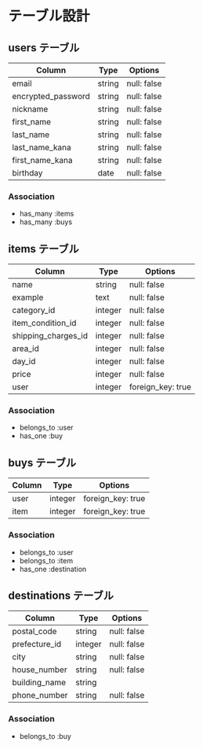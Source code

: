 # テーブル設計

## users テーブル

|  Column            |  Type   |  Options         |
| ------------------ | ------- | ---------------- |
| email              | string  |   null: false    | 
| encrypted_password | string  |   null: false    |
| nickname           | string  |   null: false    |
| first_name         | string  |   null: false    |
| last_name          | string  |   null: false    |
| last_name_kana     | string  |   null: false    |
| first_name_kana    | string  |   null: false    |
| birthday           |  date   |   null: false    |

### Association
- has_many :items
- has_many :buys

## items テーブル

|  Column             |  Type      |  Options            |
| ------------------- | ---------- | ------------------- |
| name                | string     |   null: false       |  
| example             | text       |   null: false       |
| category_id         | integer    |   null: false       |
| item_condition_id   | integer    |   null: false       |
| shipping_charges_id | integer    |   null: false       |
| area_id             | integer    |   null: false       |
| day_id              | integer    |   null: false       |
| price               | integer    |   null: false       |
| user                | integer    |  foreign_key: true  |

### Association
- belongs_to :user
- has_one :buy

## buys テーブル

|  Column     |  Type           |  Options           |
| ----------- | --------------- | ------------------ |
| user        | integer         |  foreign_key: true |
| item        | integer         |  foreign_key: true |

### Association
- belongs_to :user
- belongs_to :item
- has_one :destination

## destinations テーブル

|  Column       |  Type   |  Options    |
| ------------- | ------- | ----------- |
| postal_code   | string  | null: false |
| prefecture_id | integer | null: false |
| city          | string  | null: false |
| house_number  | string  | null: false |
| building_name | string  |             |
| phone_number  | string  | null: false |

### Association
- belongs_to :buy